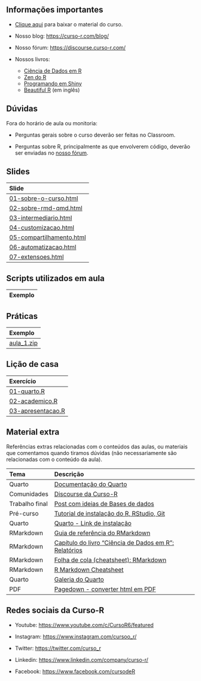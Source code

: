 
<!-- README.md is generated from README.Rmd. Please edit that file -->

## Informações importantes

- [Clique
  aqui](https://curso-r.github.io/202304-relatorios/materiais/material_do_curso.zip)
  para baixar o material do curso.

- Nosso blog: <https://curso-r.com/blog/>

- Nosso fórum: <https://discourse.curso-r.com/>

- Nossos livros:

  - [Ciência de Dados em R](https://livro.curso-r.com/)
  - [Zen do R](https://curso-r.github.io/zen-do-r/)
  - [Programando em Shiny](https://programando-em-shiny.curso-r.com/)
  - [Beautiful R](https://curso-r.github.io/beautiful-r/) (em inglês)

## Dúvidas

Fora do horário de aula ou monitoria:

- Perguntas gerais sobre o curso deverão ser feitas no Classroom.

- Perguntas sobre R, principalmente as que envolverem código, deverão
  ser enviadas no [nosso fórum](https://discourse.curso-r.com/).

## Slides

| Slide                                                                                                             |
|:------------------------------------------------------------------------------------------------------------------|
| [01-sobre-o-curso.html](https://curso-r.github.io/202304-relatorios/materiais/slides/01-sobre-o-curso.html)       |
| [02-sobre-rmd-qmd.html](https://curso-r.github.io/202304-relatorios/materiais/slides/02-sobre-rmd-qmd.html)       |
| [03-intermediario.html](https://curso-r.github.io/202304-relatorios/materiais/slides/03-intermediario.html)       |
| [04-customizacao.html](https://curso-r.github.io/202304-relatorios/materiais/slides/04-customizacao.html)         |
| [05-compartilhamento.html](https://curso-r.github.io/202304-relatorios/materiais/slides/05-compartilhamento.html) |
| [06-automatizacao.html](https://curso-r.github.io/202304-relatorios/materiais/slides/06-automatizacao.html)       |
| [07-extensoes.html](https://curso-r.github.io/202304-relatorios/materiais/slides/07-extensoes.html)               |

## Scripts utilizados em aula

| Exemplo |
|:--------|

## Práticas

| Exemplo                                                                       |
|:------------------------------------------------------------------------------|
| [aula_1.zip](https://curso-r.github.io/202304-relatorios/praticas/aula_1.zip) |

## Lição de casa

| Exercício                                                                                               |
|:--------------------------------------------------------------------------------------------------------|
| [01-quarto.R](https://curso-r.github.io/202304-relatorios/materiais/exercicios/01-quarto.R)             |
| [02-academico.R](https://curso-r.github.io/202304-relatorios/materiais/exercicios/02-academico.R)       |
| [03-apresentacao.R](https://curso-r.github.io/202304-relatorios/materiais/exercicios/03-apresentacao.R) |

## Material extra

Referências extras relacionadas com o conteúdos das aulas, ou materiais
que comentamos quando tiramos dúvidas (não necessariamente são
relacionadas com o conteúdo da aula).

| Tema           | Descrição                                                                                                        |
|:---------------|:-----------------------------------------------------------------------------------------------------------------|
| Quarto         | [Documentação do Quarto](https://quarto.org/docs/guide/)                                                         |
| Comunidades    | [Discourse da Curso-R](https://discourse.curso-r.com)                                                            |
| Trabalho final | [Post com ideias de Bases de dados](https://blog.curso-r.com/posts/2022-06-11-bases-de-dados/)                   |
| Pré-curso      | [Tutorial de instalação do R, RStudio, Git](https://www.youtube.com/watch?t=2415&v=fiZStofJqMQ&feature=youtu.be) |
| Quarto         | [Quarto - Link de instalação](https://quarto.org/docs/get-started/)                                              |
| RMarkdown      | [Guia de referência do RMarkdown](https://rstudio.com/wp-content/uploads/2015/03/rmarkdown-reference.pdf)        |
| RMarkdown      | [Capítulo do livro “Ciência de Dados em R”: Relatórios](https://livro.curso-r.com/9-relatorios.html)             |
| RMarkdown      | [Folha de cola (cheatsheet): RMarkdown](https://github.com/rstudio/cheatsheets/raw/master/rmarkdown-2.0.pdf)     |
| RMarkdown      | [R Markdown Cheatsheet](https://www.rstudio.com/wp-content/uploads/2015/02/rmarkdown-cheatsheet.pdf)             |
| Quarto         | [Galeria do Quarto](https://quarto.org/docs/gallery/)                                                            |
| PDF            | [Pagedown - converter html em PDF](https://github.com/rstudio/pagedown)                                          |

## Redes sociais da Curso-R

- Youtube: <https://www.youtube.com/c/CursoR6/featured>

- Instagram: <https://www.instagram.com/cursoo_r/>

- Twitter: <https://twitter.com/curso_r>

- Linkedin: <https://www.linkedin.com/company/curso-r/>

- Facebook: <https://www.facebook.com/cursodeR>
